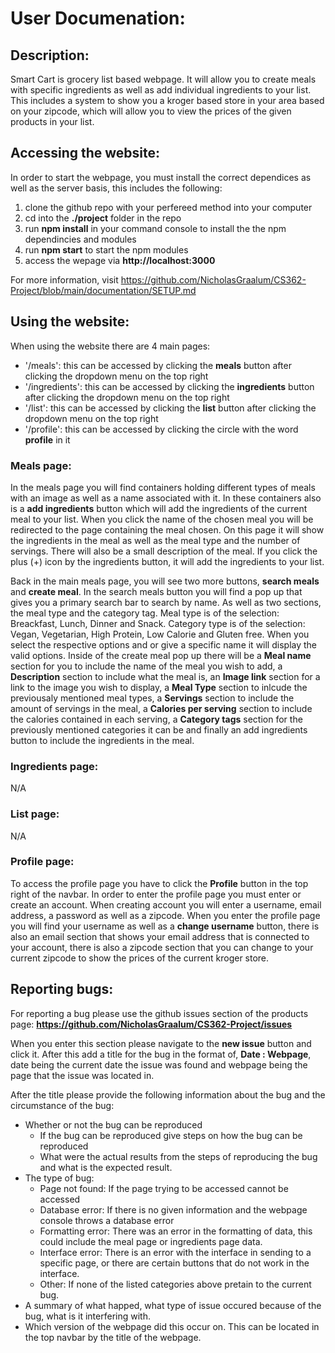 # User Documenation:
## Description:
Smart Cart is grocery list based webpage. It will allow you to create meals with specific ingredients as well as add individual ingredients to your list. This includes a system to show you a kroger based store in your area based on your zipcode, which will allow you to view the prices of the given products in your list.

## Accessing the website:
In order to start the webpage, you must install the correct dependices as well as the server basis, this includes the following:
1) clone the github repo with your perfereed method into your computer
2) cd into the **./project** folder in the repo
3) run **npm install** in your command console to install the the npm dependincies and modules
4) run **npm start** to start the npm modules
5) access the wepage via **http://localhost:3000**

For more information, visit https://github.com/NicholasGraalum/CS362-Project/blob/main/documentation/SETUP.md

## Using the website:
When using the website there are 4 main pages:
- '/meals': this can be accessed by clicking the **meals** button after clicking the dropdown menu on the top right
- '/ingredients':  this can be accessed by clicking the **ingredients** button after clicking the dropdown menu on the top right
- '/list': this can be accessed by clicking the **list** button after clicking the dropdown menu on the top right
- '/profile': this can be accessed by clicking the circle with the word **profile** in it

### Meals page:
In the meals page you will find containers holding different types of meals with an image as well as a name associated with it. In these containers also is a **add ingredients** button which will add the ingredients of the current meal to your list. When you click the name of the chosen meal you will be redirected to the page containing the meal chosen. On this page it will show the ingredients in the meal as well as the meal type and the number of servings. There will also be a small description of the meal. If you click the plus (+) icon by the ingredients button, it will add the ingredients to your list. 

Back in the main meals page, you will see two more buttons, **search meals** and **create meal**. In the search meals button you will find a pop up that gives you a primary search bar to search by name. As well as two sections, the meal type and the category tag. Meal type is of the selection: Breackfast, Lunch, Dinner and Snack. Category type is of the selection: Vegan, Vegetarian, High Protein, Low Calorie and Gluten free. When you select the respective options and or give a specific name it will display the valid options. Inside of the create meal pop up there will be a **Meal name** section for you to include the name of the meal you wish to add, a **Description** section to include what the meal is, an **Image link** section for a link to the image you wish to display, a **Meal Type** section to inlcude the previousaly mentioned meal types, a **Servings** section to include the amount of servings in the meal, a **Calories per serving** section to include the calories contained in each serving, a **Category tags** section for the previously mentioned categories it can be and finally an add ingredients button to include the ingredients in the meal. 

### Ingredients page:
N/A

### List page:
N/A

### Profile page:
To access the profile page you have to click the **Profile** button in the top right of the navbar. In order to enter the profile page you must enter or create an account. When creating account you will enter a username, email address, a password as well as a zipcode. When you enter the profile page you will find your username as well as a **change username** button, there is also an email section that shows your email address that is connected to your account, there is also a zipcode section that you can change to your current zipcode to show the prices of the current kroger store. 

## Reporting bugs:
For reporting a bug please use the github issues section of the products page:
**https://github.com/NicholasGraalum/CS362-Project/issues**

When you enter this section please navigate to the **new issue** button and click it. After this add a title for the bug in the format of, **Date : Webpage**, date being the current date the issue was found and webpage being the page that the issue was located in. 

After the title please provide the following information about the bug and the circumstance of the bug:
- Whether or not the bug can be reproduced
    - If the bug can be reproduced give steps on how the bug can be reproduced
    - What were the actual results from the steps of reproducing the bug and what is the expected result.
- The type of bug:
    - Page not found: If the page trying to be accessed cannot be accessed
    - Database error: If there is no given information and the webpage console throws a database error
    - Formatting error: There was an error in the formatting of data, this could include the meal page or ingredients page data.
    - Interface error: There is an error with the interface in sending to a specific page, or there are certain buttons that do not work in the interface. 
    - Other: If none of the listed categories above pretain to the current bug.
- A summary of what happed, what type of issue occured because of the bug, what is it interfering with. 
- Which version of the webpage did this occur on. This can be located in the top navbar by the title of the webpage.
